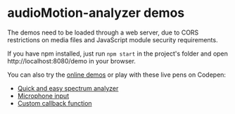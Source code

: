 # audioMotion-analyzer demos

The demos need to be loaded through a web server, due to CORS restrictions on media files and JavaScript module security requirements.

If you have npm installed, just run `npm start` in the project's folder and open http://localhost:8080/demo in your browser.

You can also try the [online demos](https://audiomotion.dev/demo) or play with these live pens on Codepen:

- [Quick and easy spectrum analyzer](https://codepen.io/hvianna/pen/pobMLNL)
- [Microphone input](https://codepen.io/hvianna/pen/VwKZgEE)
- [Custom callback function](https://codepen.io/hvianna/pen/LYZwdvG)
